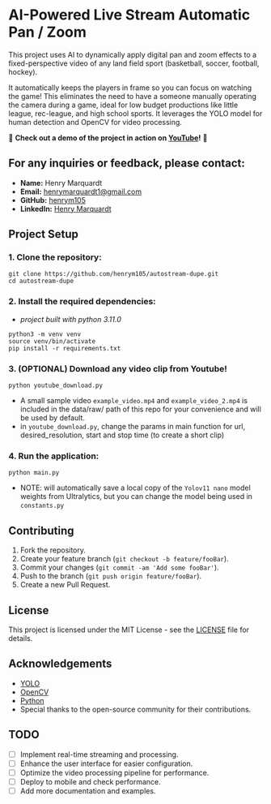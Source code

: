 # AI-Powered Live Stream Automatic Pan / Zoom 

This project uses AI to dynamically apply digital pan and zoom effects to a fixed-perspective video of any land field sport (basketball, soccer, football, hockey). 

It automatically keeps the players in frame so you can focus on watching the game! This eliminates the need to have a someone manually operating the camera during a game, ideal for low budget productions like little league, rec-league, and high school sports. It leverages the YOLO model for human detection and OpenCV for video processing.

🎥 **Check out a demo of the project in action on [YouTube](https://www.youtube.com/watch?v=example_video)!** 🎥


## For any inquiries or feedback, please contact:

- **Name:** Henry Marquardt  
- **Email:** [henrymarquardt1@gmail.com](mailto:henrymarquardt1@gmail.com)  
- **GitHub:** [henrym105](https://github.com/henrym105)
- **LinkedIn:** [Henry Marquardt](https://www.linkedin.com/in/henry-marquardt/)

## Project Setup

### 1. **Clone the repository:**
```shell
git clone https://github.com/henrym105/autostream-dupe.git
cd autostream-dupe
```

### 2. **Install the required dependencies:**

- *project built with python 3.11.0*

```shell
python3 -m venv venv
source venv/bin/activate
pip install -r requirements.txt
```

### 3. **(OPTIONAL) Download any video clip from Youtube!**
```shell
python youtube_download.py
```
- A small sample video `example_video.mp4` and `example_video_2.mp4` is included in the data/raw/  path of this repo for your convenience and will be used by default.
- in `youtube_download.py`, change the params in main function for url, desired_resolution, start and stop time (to create a short clip)


### 4. **Run the application:**
```shell
python main.py
```
- NOTE: will automatically save a local copy of the `Yolov11 nano` model weights from Ultralytics, but you can change the model being used in `constants.py`


## Contributing

1. Fork the repository.
2. Create your feature branch (`git checkout -b feature/fooBar`).
3. Commit your changes (`git commit -am 'Add some fooBar'`).
4. Push to the branch (`git push origin feature/fooBar`).
5. Create a new Pull Request.

## License

This project is licensed under the MIT License - see the [LICENSE](LICENSE) file for details.

## Acknowledgements

- [YOLO](https://pjreddie.com/darknet/yolo/)
- [OpenCV](https://opencv.org/)
- [Python](https://www.python.org/)
- Special thanks to the open-source community for their contributions.

## TODO

- [ ] Implement real-time streaming and processing.
- [ ] Enhance the user interface for easier configuration.
- [ ] Optimize the video processing pipeline for performance.
- [ ] Deploy to mobile and check performance.
- [ ] Add more documentation and examples.